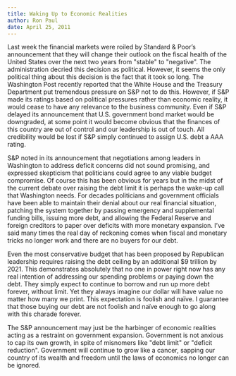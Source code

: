 ```yaml
---
title: Waking Up to Economic Realities
author: Ron Paul
date: April 25, 2011
---
```


Last week the financial markets were roiled by Standard & Poor’s
announcement that they will change their outlook on the fiscal health
of the United States over the next two years from "stable" to
"negative". The administration decried this decision as political.
However, it seems the only political thing about this decision is the
fact that it took so long. The Washington Post recently reported that
the White House and the Treasury Department put tremendous pressure on
S&P not to do this. However, if S&P made its ratings based on political
pressures rather than economic reality, it would cease to have any
relevance to the business community. Even if S&P delayed its
announcement that U.S. government bond market would be downgraded, at
some point it would become obvious that the finances of this country
are out of control and our leadership is out of touch. All credibility
would be lost if S&P simply continued to assign U.S. debt a AAA rating.

S&P noted in its announcement that negotiations among leaders in
Washington to address deficit concerns did not sound promising, and
expressed skepticism that politicians could agree to any viable budget
compromise. Of course this has been obvious for years but in the midst
of the current debate over raising the debt limit it is perhaps the
wake-up call that Washington needs. For decades politicians and
government officials have been able to maintain their denial about our
real financial situation, patching the system together by passing
emergency and supplemental funding bills, issuing more debt, and
allowing the Federal Reserve and foreign creditors to paper over
deficits with more monetary expansion. I’ve said many times the real
day of reckoning comes when fiscal and monetary tricks no longer work
and there are no buyers for our debt.

Even the most conservative budget that has been proposed by Republican
leadership requires raising the debt ceiling by an additional \$9
trillion by 2021. This demonstrates absolutely that no one in power
right now has any real intention of addressing our spending problems or
paying down the debt. They simply expect to continue to borrow and run
up more debt forever, without limit. Yet they always imagine our dollar
will have value no matter how many we print. This expectation is
foolish and naïve. I guarantee that those buying our debt are not
foolish and naïve enough to go along with this charade forever.

The S&P announcement may just be the harbinger of economic realities
acting as a restraint on government expansion. Government is not
anxious to cap its own growth, in spite of misnomers like "debt limit"
or "deficit reduction". Government will continue to grow like a cancer,
sapping our country of its wealth and freedom until the laws of
economics no longer can be ignored.
